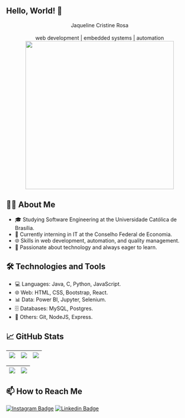 ## Hello, World! 👋
<div style="display: inline_block" align="center">
   Jaqueline Cristine Rosa 
   <br><br>
   web development | embedded systems | automation 
  <br>
  <img width="400" src="https://media1.tenor.com/m/8wBCqZH60U8AAAAC/computer-cat.gif" />
  <br>
</div>

## 👨‍💻 About Me

- 🎓 Studying Software Engineering at the Universidade Católica de Brasília.
- 💼 Currently interning in IT at the Conselho Federal de Economia.
- 🌐 Skills in web development, automation, and quality management.
- 🚀 Passionate about technology and always eager to learn.

## 🛠️ Technologies and Tools

- 💻 Languages: Java, C, Python, JavaScript.
- 🌐 Web: HTML, CSS, Bootstrap, React.
- 📊 Data: Power BI, Jupyter, Selenium.
- 🗄️ Databases: MySQL, Postgres.
- 🚀 Others: Git, NodeJS, Express.

## 📈 GitHub Stats

| ![](http://github-profile-summary-cards.vercel.app/api/cards/stats?username=Iupina&theme=nord_dark) | ![](http://github-profile-summary-cards.vercel.app/api/cards/repos-per-language?username=Iupina&hide=Html&theme=nord_dark) | ![](http://github-profile-summary-cards.vercel.app/api/cards/most-commit-language?username=Iupina&theme=nord_dark) |
| :-: | :-: | :-: |

| ![](http://github-profile-summary-cards.vercel.app/api/cards/profile-details?username=Iupina&theme=nord_dark) | ![](https://github-readme-streak-stats.herokuapp.com/?user=Iupina&hide_border=true&date_format=M%20j%5B%2C%20Y%5D&background=2D3742&stroke=2D3742&ring=6bbbca&fire=6bbbca&currStreakNum=fff&sideNums=6bbbca&currStreakLabel=6bbbca&sideLabels=fff&dates=fff) |
| :-: | :-: |

## 📫 How to Reach Me

[![Instagram Badge](https://img.shields.io/badge/Instagram-E4405F?style=for-the-badge&logo=instagram&logoColor=white)](https://www.instagram.com/lupina.gap/)
[![Linkedin Badge](https://img.shields.io/badge/-Linkedin-blue?style=for-the-badge&logo=Linkedin&logoColor=white)](https://www.linkedin.com/in/lupinagap/)
